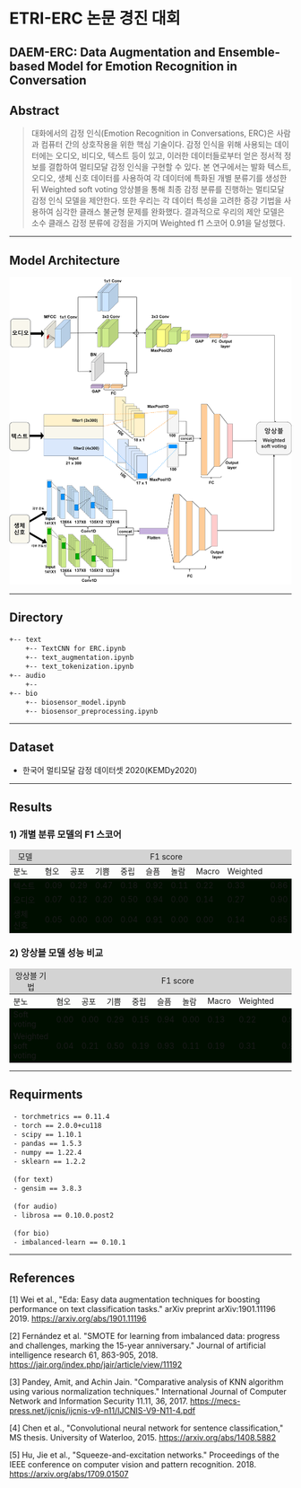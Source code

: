 # ETRI-ERC 논문 경진 대회
## DAEM-ERC: Data Augmentation and Ensemble-based Model for Emotion Recognition in Conversation
## Abstract
> 대화에서의 감정 인식(Emotion Recognition in Conversations, ERC)은 사람과 컴퓨터 간의 상호작용을 위한 핵심 기술이다. 
> 감정 인식을 위해 사용되는 데이터에는 오디오, 비디오, 텍스트 등이 있고, 이러한 데이터들로부터 얻은 정서적 정보를 결합하여 멀티모달 감정 인식을 구현할 수 있다. 
> 본 연구에서는 발화 텍스트, 오디오, 생체 신호 데이터를 사용하여 각 데이터에 특화된 개별 분류기를 생성한 뒤 Weighted soft voting 앙상블을 통해 최종 감정 분류를 진행하는 멀티모달 감정 인식 모델을 제안한다. 
> 또한 우리는 각 데이터 특성을 고려한 증강 기법을 사용하여 심각한 클래스 불균형 문제를 완화했다. 
> 결과적으로 우리의 제안 모델은 소수 클래스 감정 분류에 강점을 가지며 Weighted f1 스코어 0.91을 달성했다.
> 

---

## Model Architecture
![model architecture](/images/DAEM-ERC%20모델%20구조.png)

---
##  Directory
```commandline
+-- text
    +-- TextCNN for ERC.ipynb
    +-- text_augmentation.ipynb
    +-- text_tokenization.ipynb
+-- audio
    +-- 
+-- bio
    +-- biosensor_model.ipynb
    +-- biosensor_preprocessing.ipynb
```
---
## Dataset

- 한국어 멀티모달 감정 데이터셋 2020(KEMDy2020)

---
## Results
### 1) 개별 분류 모델의 F1 스코어 
<table>
  <thead align="center" bgcolor="lightgray">
    <td rowspan="2">모델</td>
    <td colspan="9">F1 score</td>
  </thead>
<tr>
    <td>분노</td>
    <td>혐오</td>
    <td>공포</td>
    <td>기쁨</td>
    <td>중립</td>
    <td>슬픔</td>
    <td>놀람</td>
    <td>Macro</td>
    <td>Weighted</td>
</tr>
  <tr bgcolor="none">
    <td>텍스트</td>
    <td>0.09</td>
    <td>0.29</td>
    <td>0.47</td>
    <td>0.18</td>
    <td>0.92</td>
    <td>0.11</td>
    <td>0.22</td>
    <td>0.33</td>
    <td>0.86</td>
  </tr>
  <tr bgcolor="none">
    <td>오디오</td>
    <td>0.07</td>
    <td>0.12</td>
    <td>0.20</td>
    <td>0.50</td>
    <td>0.94</td>
    <td>0.00</td>
    <td>0.14</td>
    <td>0.27</td>
    <td>0.90</td>
  </tr>
  <tr bgcolor="none">
    <td>생체 신호</td>
    <td>0.05</td>
    <td>0.00</td>
    <td>0.00</td>
    <td>0.04</td>
    <td>0.91</td>
    <td>0.00</td>
    <td>0.00</td>
    <td>0.14</td>
    <td>0.85</td>
  </tr>
</table>

### 2) 앙상블 모델 성능 비교
<table>
  <thead align="center" bgcolor="lightgray">
    <td rowspan="2">앙상블 기법</td>
    <td colspan="9">F1 score</td>
  </thead>
<tr>
    <td>분노</td>
    <td>혐오</td>
    <td>공포</td>
    <td>기쁨</td>
    <td>중립</td>
    <td>슬픔</td>
    <td>놀람</td>
    <td>Macro</td>
    <td>Weighted</td>
</tr>
  <tr bgcolor="none">
    <td>Soft voting</td>
    <td>0.00</td>
    <td>0.00</td>
    <td>0.29</td>
    <td>0.15</td>
    <td>0.94</td>
    <td>0.00</td>
    <td>0.13</td>
    <td>0.22</td>
    <td>0.93</td>
  </tr>
  <tr bgcolor="none">
    <td>Weighted soft voting</td>
    <td>0.04</td>
    <td>0.21</td>
    <td>0.50</td>
    <td>0.19</td>
    <td>0.93</td>
    <td>0.11</td>
    <td>0.19</td>
    <td>0.31</td>
    <td>0.91</td>
  </tr>
</table>

---

## Requirments
```commandline
 - torchmetrics == 0.11.4
 - torch == 2.0.0+cu118
 - scipy == 1.10.1
 - pandas == 1.5.3
 - numpy == 1.22.4
 - sklearn == 1.2.2

 (for text)
 - gensim == 3.8.3

 (for audio)
 - librosa == 0.10.0.post2
 
 (for bio)
 - imbalanced-learn == 0.10.1

```
---
## References

[1] Wei et al., "Eda: Easy data augmentation techniques 
for boosting performance on text classification tasks." 
arXiv preprint arXiv:1901.11196 2019. https://arxiv.org/abs/1901.11196

[2] Fernández et al. "SMOTE for learning from imbalanced data: 
progress and challenges, marking the 15-year anniversary." 
Journal of artificial intelligence research 61, 863-905, 2018. https://jair.org/index.php/jair/article/view/11192

[3] Pandey, Amit, and Achin Jain. "Comparative analysis 
of KNN algorithm using various normalization techniques." 
International Journal of Computer Network and Information 
Security 11.11, 36, 2017. https://mecs-press.net/ijcnis/ijcnis-v9-n11/IJCNIS-V9-N11-4.pdf

[4] Chen et al., "Convolutional neural network for sentence 
classification," MS thesis. University of Waterloo, 2015. https://arxiv.org/abs/1408.5882

[5] Hu, Jie et al., "Squeeze-and-excitation networks." 
Proceedings of the IEEE conference on computer vision 
and pattern recognition. 2018. https://arxiv.org/abs/1709.01507

